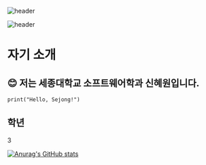 ![header](https://capsule-render.vercel.app/api?type=rect&color=gradient&height=80&section=header&text=Hi%20I'm%20Afterglowss.&fontSize=40)

![header](https://capsule-render.vercel.app/api?type=rect&height=200&text=Stroke%20Test&fontAlign=70&stroke=00FF00&strokeWidth=3)


# 자기 소개
## :blush: 저는 세종대학교 소프트웨어학과 신혜원입니다.

```
print("Hello, Sejong!")
```

## 학년

3

[![Anurag's GitHub stats](https://github-readme-stats.vercel.app/api?username=afterglowss)](https://github.com/anuraghazra/github-readme-stats)

